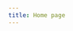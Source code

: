 ```yaml
---
title: Home page
---
```


<link-container>
<link-button link='{"name": "Licentie aanvragen","url": "/licenties/licentie-aanvragen"}'></link-button>
<link-button link='{"name": "Licentie verlengen","url": "/licenties/licentie-verlengen"}'></link-button>
<link-button link='{"name": "Duplicaat pas aanvragen","url": "/licenties/duplicaat-pas-aanvragen"}'></link-button>
</link-container>
